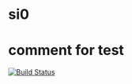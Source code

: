 # si0
# comment for test
[![Build Status](https://app.travis-ci.com/blachkov/si0.svg?branch=main)](https://app.travis-ci.com/github/blachkov/si0)